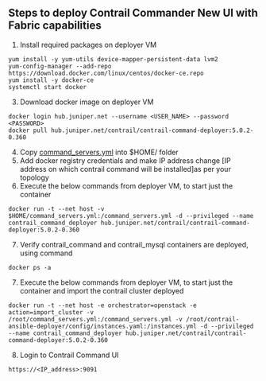 
## Steps to deploy Contrail Commander New UI with Fabric capabilities

1. Install required packages on deployer VM
```
yum install -y yum-utils device-mapper-persistent-data lvm2
yum-config-manager --add-repo https://download.docker.com/linux/centos/docker-ce.repo
yum install -y docker-ce
systemctl start docker
```
3. Download docker image on deployer VM
```
docker login hub.juniper.net --username <USER_NAME> --password <PASSWORD>
docker pull hub.juniper.net/contrail/contrail-command-deployer:5.0.2-0.360
```
4. Copy [command_servers.yml](https://github.com/urao/contrail5_deployments/blob/master/5_0_2_deployments/command_servers.yml) 
   into $HOME/ folder
5. Add docker registry credentials and make IP address change [IP address on which contrail command will be installed]as per your topology
6. Execute the below commands from deployer VM, to start just the container
```
docker run -t --net host -v $HOME/command_servers.yml:/command_servers.yml -d --privileged --name contrail_command_deployer hub.juniper.net/contrail/contrail-command-deployer:5.0.2-0.360
```
7. Verify contrail_command and contrail_mysql containers are deployed, using command 
```
docker ps -a
```
7. Execute the below commands from deployer VM, to start just the container and import the contrail cluster deployed
```
docker run -t --net host -e orchestrator=openstack -e action=import_cluster -v /root/command_servers.yml:/command_servers.yml -v /root/contrail-ansible-deployer/config/instances.yaml:/instances.yml -d --privileged --name contrail_command_deployer hub.juniper.net/contrail/contrail-command-deployer:5.0.2-0.360
```
8. Login to Contrail Command UI
```
https://<IP_address>:9091
```

